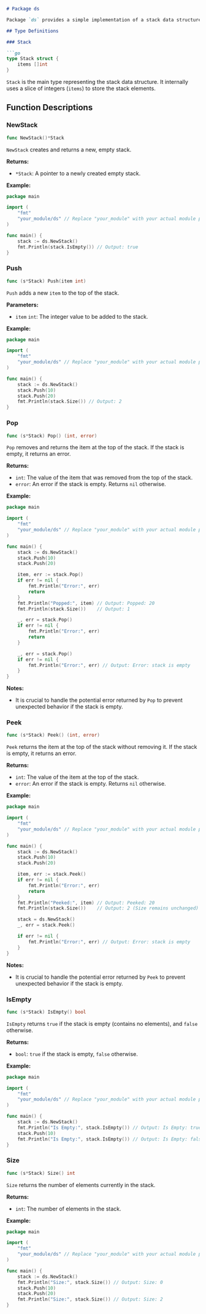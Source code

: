```markdown
# Package ds

Package `ds` provides a simple implementation of a stack data structure for integers. The stack follows the Last-In, First-Out (LIFO) principle.

## Type Definitions

### Stack

```go
type Stack struct {
	items []int
}
```

`Stack` is the main type representing the stack data structure. It internally uses a slice of integers (`items`) to store the stack elements.

## Function Descriptions

### NewStack

```go
func NewStack()*Stack
```

`NewStack` creates and returns a new, empty stack.

**Returns:**

- `*Stack`: A pointer to a newly created empty stack.

**Example:**

```go
package main

import (
	"fmt"
	"your_module/ds" // Replace "your_module" with your actual module path
)

func main() {
	stack := ds.NewStack()
	fmt.Println(stack.IsEmpty()) // Output: true
}
```

### Push

```go
func (s*Stack) Push(item int)
```

`Push` adds a new `item` to the top of the stack.

**Parameters:**

- `item` `int`: The integer value to be added to the stack.

**Example:**

```go
package main

import (
	"fmt"
	"your_module/ds" // Replace "your_module" with your actual module path
)

func main() {
	stack := ds.NewStack()
	stack.Push(10)
	stack.Push(20)
	fmt.Println(stack.Size()) // Output: 2
}
```

### Pop

```go
func (s*Stack) Pop() (int, error)
```

`Pop` removes and returns the item at the top of the stack. If the stack is empty, it returns an error.

**Returns:**

- `int`: The value of the item that was removed from the top of the stack.
- `error`: An error if the stack is empty. Returns `nil` otherwise.

**Example:**

```go
package main

import (
	"fmt"
	"your_module/ds" // Replace "your_module" with your actual module path
)

func main() {
	stack := ds.NewStack()
	stack.Push(10)
	stack.Push(20)

	item, err := stack.Pop()
	if err != nil {
		fmt.Println("Error:", err)
		return
	}
	fmt.Println("Popped:", item) // Output: Popped: 20
	fmt.Println(stack.Size())    // Output: 1

	_, err = stack.Pop()
	if err != nil {
		fmt.Println("Error:", err)
		return
	}

	_, err = stack.Pop()
	if err != nil {
		fmt.Println("Error:", err) // Output: Error: stack is empty
	}
}
```

**Notes:**

-  It is crucial to handle the potential error returned by `Pop` to prevent unexpected behavior if the stack is empty.

### Peek

```go
func (s*Stack) Peek() (int, error)
```

`Peek` returns the item at the top of the stack without removing it. If the stack is empty, it returns an error.

**Returns:**

- `int`: The value of the item at the top of the stack.
- `error`: An error if the stack is empty. Returns `nil` otherwise.

**Example:**

```go
package main

import (
	"fmt"
	"your_module/ds" // Replace "your_module" with your actual module path
)

func main() {
	stack := ds.NewStack()
	stack.Push(10)
	stack.Push(20)

	item, err := stack.Peek()
	if err != nil {
		fmt.Println("Error:", err)
		return
	}
	fmt.Println("Peeked:", item) // Output: Peeked: 20
	fmt.Println(stack.Size())    // Output: 2 (Size remains unchanged)

	stack = ds.NewStack()
	_, err = stack.Peek()

	if err != nil {
		fmt.Println("Error:", err) // Output: Error: stack is empty
	}
}
```

**Notes:**

- It is crucial to handle the potential error returned by `Peek` to prevent unexpected behavior if the stack is empty.

### IsEmpty

```go
func (s*Stack) IsEmpty() bool
```

`IsEmpty` returns `true` if the stack is empty (contains no elements), and `false` otherwise.

**Returns:**

- `bool`: `true` if the stack is empty, `false` otherwise.

**Example:**

```go
package main

import (
	"fmt"
	"your_module/ds" // Replace "your_module" with your actual module path
)

func main() {
	stack := ds.NewStack()
	fmt.Println("Is Empty:", stack.IsEmpty()) // Output: Is Empty: true
	stack.Push(10)
	fmt.Println("Is Empty:", stack.IsEmpty()) // Output: Is Empty: false
}
```

### Size

```go
func (s*Stack) Size() int
```

`Size` returns the number of elements currently in the stack.

**Returns:**

- `int`: The number of elements in the stack.

**Example:**

```go
package main

import (
	"fmt"
	"your_module/ds" // Replace "your_module" with your actual module path
)

func main() {
	stack := ds.NewStack()
	fmt.Println("Size:", stack.Size()) // Output: Size: 0
	stack.Push(10)
	stack.Push(20)
	fmt.Println("Size:", stack.Size()) // Output: Size: 2
}
```